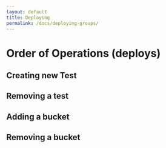 ```yaml
---
layout: default
title: Deploying
permalink: /docs/deploying-groups/
---
```


# Order of Operations (deploys)
## Creating new Test
## Removing a test
## Adding a bucket
## Removing a bucket
